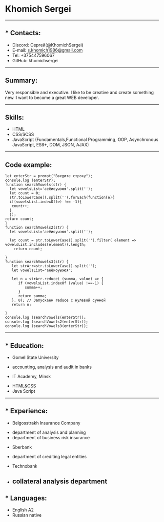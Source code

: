 # **Khomich Sergei**

---

## \* **Contacts**:

- Discord: Сергей(@KhomichSergei)
- E-mail: s.khomich1986@gmail.com
- Tel: +375447596067
- GitHub: khomichsergei

---

## **Summary**:

Very responsible and executive. I like to be creative and create something new. I want to become a great WEB developer.

---

## **Skills**:

- HTML
- CSS/SCSS
- JavaScript (Fundamentals,Functional Programming, OOP, Asynchronous JavaScript, ES6+, DOM, JSON, AJAX)

---

## **Code example**:

```
let enterStr = prompt("Введите строку");
console.log (enterStr);
function searchVowels(str) {
  let vowelsList='аеёиоуыэюя'.split('');
  let count = 0;
  str.toLowerCase().split('').forEach(function(e){
  if(vowelsList.indexOf(e) !== -1){
   count++;
  }
  });
return count;
}
function searchVowels2(str) {
  let vowelsList='аеёиоуыэюя'.split('');

  let count = str.toLowerCase().split('').filter( element => vowelsList.includes(element)).length;
    return count;

}
function searchVowels3(str) {
   let strArr=str.toLowerCase().split('');
   let vowelsList="аеёиоуыэюя";

   let n = strArr.reduce( (summa, value) => {
      if (vowelsList.indexOf (value) !==-1) {
         summa++;
      }
      return summa;
   }, 0); // Запускаем reduce с нулевой суммой
   return n;

}
console.log (searchVowels(enterStr));
console.log (searchVowels2(enterStr));
console.log (searchVowels3(enterStr));
```

---

## \* **Education:**

- Gomel State University

* accounting, analysis and audit in banks

- IT Academy, Minsk

* HTML&CSS
* Java Script

---

## \* **Experience:**

- Belgosstrakh Insurance Company

* department of analysis and planning
* department of business risk insurance

- Sberbank

* department of crediting legal entities

- Technobank

* ## collateral analysis department

## \* **Languages:**

- English A2
- Russian native
